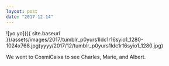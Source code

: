 ```yaml
---
layout: post
date: "2017-12-14"
---
```


![yo yo]({{ site.baseurl }}/assets/images/2017/tumblr_p0yurs1Idc1r16syio1_1280-1024x768.jpg)yyyy/2017/12/tumblr_p0yurs1Idc1r16syio1_1280.jpg)

We went to CosmiCaixa to see Charles, Marie, and Albert.
